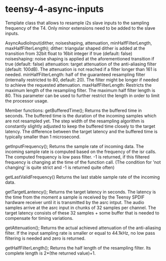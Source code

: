 # teensy-4-async-inputs

Template class that allows to resample i2s slave inputs to the sampling frequency of the T4. Only minor extensions need to be added to the slave inputs.


AsyncAudioInput(dither, noiseshaping, attenuation, minHalfFilterLength, maxHalfFilterLength);
dither: triangular shaped dither is added at the transition from 32bit float to 16bit integer if true (default: false)
noiseshaping: noise shaping is applied at the aforementioned transition if true (default: false)
attenuation: target attenuation of the anti-aliasing filter (default: 100dB). The attenuation is not reached if a filter longer than 161 is needed.
minHalfFilterLength: half of the guaranteed resampling filter (internally restricted to 80, default: 20). The filter might be longer if needed to achieve the requested attenuation.
maxHalfFilterLength: Restricts the maximum length of the resampling filter. The maximum half filter length is 80. This parameter can be used to further restrict the length in order to limit the processor usage. 

Member functions:
getBufferedTime();
Returns the buffered time in seconds. The buffered time is the duration of the incoming samples which are not resampled yet. The step width of the resampling algorithm is constantly slightly adjusted to keep the buffered time closely to the target latency. The difference between the target latency and the buffered time is typically smaller than 1 microsecond.

getInputFrequency();
Returns the sample rate of incoming data. The incoming sample rate is computed based on the frequency of the isr calls. The computed frequency is low pass filter. -1 is returned, if this filtered frequency is changing at the time of the function call. (The condition for 'not changing' is quite strict and -1 is returned quite often)

getLastValidFrequency()
Returns the last stable sample rate of the incoming data. 

getTargetLantency();
Returns the target latency in seconds. The latency is the time from the moment a sample is received by the Teensy SPDIF hardware receiver until it is transmitted by the asrc intput. The audio samples arrive at the asrc input in chunks of 32 samples per channel. The target latency consists of these 32 samples + some buffer that is needed to compensate for timing variations.

getAttenuation();
Returns the actual achieved attenuation of the anti-aliasing filter. If the input sampling rate is smaller or equal to 44.1kHz, no low pass filtering is needed and zero is returned.

getHalfFilterLength();
Returns the half length of the resampling filter. Its complete length is 2*(the returned value)+1.

